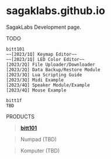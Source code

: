 # sagaklabs.github.io
SagakLabs Development page.

TODO
```
bitt101
~~[2023/1Q] Keymap Editor~~
~~[2023/1Q] LED Color Editor~~
[2023/2Q] File Uploader/Downloader
[2023/2Q] Data Backup/Restore Module
[2023/3Q] Lua Scripting Guide
[2023/3Q] Midi Example
[2023/4Q] Speaker Module/Example
[2023/4Q] Mouse Example

bitt1f
TBD
```

PRODUCTS

> [**bitt101**](https://sagaklabs.com/products/bitt101)

> Numpad (TBD)

> Komputer (TBD)

